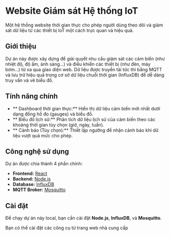 
# Website Giám sát Hệ thống IoT

Một hệ thống website thời gian thực cho phép người dùng theo dõi và giám sát dữ liệu từ các thiết bị IoT một cách trực quan và hiệu quả.



## Giới thiệu

Dự án này được xây dựng để giải quyết nhu cầu giám sát các cảm biến (như nhiệt độ, độ ẩm, ánh sáng...) và điều khiển các thiết bị (như đèn, máy bơm...) từ xa qua giao diện web. Dữ liệu được truyền tải tức thì bằng MQTT và lưu trữ hiệu quả trong cơ sở dữ liệu chuỗi thời gian (InfluxDB) để dễ dàng truy vấn và vẽ biểu đồ.

## Tính năng chính

* ** Dashboard thời gian thực:** Hiển thị dữ liệu cảm biến mới nhất dưới dạng đồng hồ đo (gauges) và biểu đồ. 
* ** Biểu đồ lịch sử:** Phân tích dữ liệu lịch sử của cảm biến theo các khoảng thời gian tùy chọn (giờ, ngày, tuần).
* ** Cảnh báo (Tùy chọn):** Thiết lập ngưỡng để nhận cảnh báo khi dữ liệu vượt quá mức cho phép.

## Công nghệ sử dụng

Dự án được chia thành 4 phần chính:

* **Frontend:** [React](https://reactjs.org/) 
* **Backend:** [Node.js](https://nodejs.org/) 
* **Database:** [InfluxDB](https://www.influxdata.com/)
* **MQTT Broker:** [Mosquitto](https://mosquitto.org/) 

## Cài đặt

Để chạy dự án này local, bạn cần cài đặt **Node.js**, **InfluxDB**, và **Mosquitto**.

Bạn có thể cài đặt các công cụ từ trang web nhà cung cấp